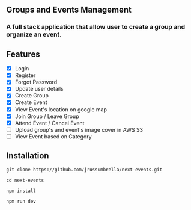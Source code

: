 ## Groups and Events Management

### A full stack application that allow user to create a group and organize an event.

## Features

- [x] Login
- [x] Register
- [x] Forgot Password
- [x] Update user details
- [x] Create Group
- [x] Create Event
- [x] View Event's location on google map
- [x] Join Group / Leave Group
- [x] Attend Event / Cancel Event
- [ ] Upload group's and event's image cover in AWS S3
- [ ] View Event based on Category

## Installation

```
git clone https://github.com/jrussumbrella/next-events.git

cd next-events

npm install

npm run dev
```
